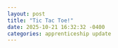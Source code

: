 ```yaml
---
layout: post
title: "Tic Tac Toe!"
date: 2025-10-21 16:32:32 -0400
categories: apprenticeship update
---
```




<html lang="">
<script>
window.location = "github.io/my-blog/public/index.html
</script>
</html>